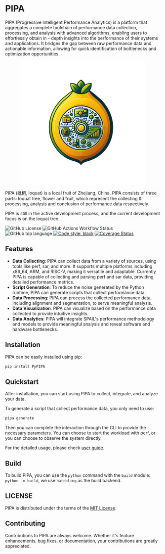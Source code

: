 # PIPA

PIPA (Progressive Intelligent Performance Analytics) is a platform that aggregates a complete toolchain of performance data collection, processing, and analysis with
 advanced algorithms, enabling users to effortlessly obtain in - depth insights into the performance of their systems and applications. It bridges the gap between raw performance data and actionable information, allowing for quick identification of bottlenecks and optimization opportunities.


<div align="center">
    <img src="asset/logo.png" width="400" height="400">
</div>

PIPA (枇杷, loquat) is a local fruit of Zhejiang, China.
PIPA consists of three parts: loquat tree, flower and fruit, which represent the collecting & processing, analysis and conclusion of performance data respectively.

PIPA is still in the active development process, and the current development focus is on the loquat tree.

![GitHub License](https://img.shields.io/github/license/ZJU-SPAIL/pipa)
![GitHub Actions Workflow Status](https://img.shields.io/github/actions/workflow/status/ZJU-SPAIL/pipa/main.yml)
![GitHub top language](https://img.shields.io/github/languages/top/ZJU-SPAIL/pipa)
[![Code style: black](https://img.shields.io/badge/code%20style-black-000000.svg)](https://github.com/psf/black)
[![Coverage Status](https://coveralls.io/repos/github/ZJU-SPAIL/pipa/badge.svg?branch=main)](https://coveralls.io/github/ZJU-SPAIL/pipa?branch=main)


## Features

- **Data Collecting**: PIPA can collect data from a variety of sources, using tools like perf, sar, and more. It supports multiple platforms including x86_64, ARM, and RISC-V, making it versatile and adaptable. Currently PIPA is capable of collecting and parsing perf and sar data, providing detailed performance metrics.
- **Script Generation**: To reduce the noise generated by the Python runtime, PIPA can generate scripts that collect performance data. 
- **Data Processing**: PIPA can process the collected performance data, including alignment and segmentation, to serve meaningful analysis.
- **Data Visualization**: PIPA can visualize based on the performance data collected to provide intuitive insights.
- **Data Analytics**: PIPA will integrate SPAIL's performance methodology and models to provide meaningful analysis and reveal software and hardware bottlenecks.

## Installation

PIPA can be easily installed using pip:

```sh
pip install PyPIPA
```


## Quickstart

After installation, you can start using PIPA to collect, integrate, and analyze your data. 

To generate a script that collect performance data, you only need to use:

```sh
pipa generate
```
Then you can complete the interaction through the CLI to provide the necessary parameters. You can choose to start the workload with perf, or you can choose to observe the system directly.

For the detailed usage, please check [user guide](doc/User-guide.md).

## Build

To build PIPA, you can use the `python` command with the `build` module:  `python -m build`, we use `hatchling` as the build backend.

## LICENSE

PIPA is distributed under the terms of the [MIT License](LICENSE).


## Contributing

Contributions to PIPA are always welcome. Whether it's feature enhancements, bug fixes, or documentation, your contributions are greatly appreciated.